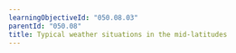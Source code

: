 ```yaml
---
learningObjectiveId: "050.08.03"
parentId: "050.08"
title: Typical weather situations in the mid-latitudes
---
```

